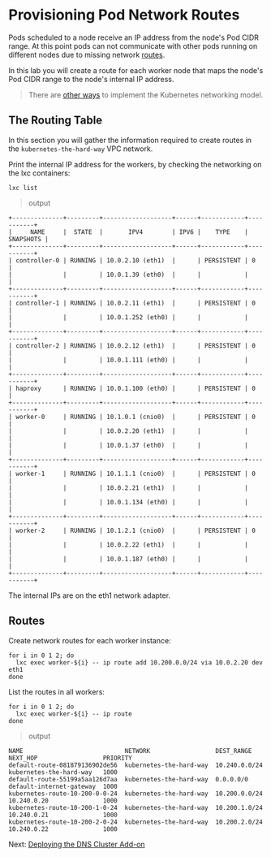 # Provisioning Pod Network Routes

Pods scheduled to a node receive an IP address from the node's Pod CIDR range. At this point pods can not communicate with other pods running on different nodes due to missing network [routes](https://cloud.google.com/compute/docs/vpc/routes).

In this lab you will create a route for each worker node that maps the node's Pod CIDR range to the node's internal IP address.

> There are [other ways](https://kubernetes.io/docs/concepts/cluster-administration/networking/#how-to-achieve-this) to implement the Kubernetes networking model.

## The Routing Table

In this section you will gather the information required to create routes in the `kubernetes-the-hard-way` VPC network.

Print the internal IP address for the workers, by checking the networking on the lxc containers:
```
lxc list 
```

> output

```
+--------------+---------+-------------------+------+------------+-----------+
|     NAME     |  STATE  |       IPV4        | IPV6 |    TYPE    | SNAPSHOTS |
+--------------+---------+-------------------+------+------------+-----------+
| controller-0 | RUNNING | 10.0.2.10 (eth1)  |      | PERSISTENT | 0         |
|              |         | 10.0.1.39 (eth0)  |      |            |           |
+--------------+---------+-------------------+------+------------+-----------+
| controller-1 | RUNNING | 10.0.2.11 (eth1)  |      | PERSISTENT | 0         |
|              |         | 10.0.1.252 (eth0) |      |            |           |
+--------------+---------+-------------------+------+------------+-----------+
| controller-2 | RUNNING | 10.0.2.12 (eth1)  |      | PERSISTENT | 0         |
|              |         | 10.0.1.111 (eth0) |      |            |           |
+--------------+---------+-------------------+------+------------+-----------+
| haproxy      | RUNNING | 10.0.1.100 (eth0) |      | PERSISTENT | 0         |
+--------------+---------+-------------------+------+------------+-----------+
| worker-0     | RUNNING | 10.1.0.1 (cnio0)  |      | PERSISTENT | 0         |
|              |         | 10.0.2.20 (eth1)  |      |            |           |
|              |         | 10.0.1.37 (eth0)  |      |            |           |
+--------------+---------+-------------------+------+------------+-----------+
| worker-1     | RUNNING | 10.1.1.1 (cnio0)  |      | PERSISTENT | 0         |
|              |         | 10.0.2.21 (eth1)  |      |            |           |
|              |         | 10.0.1.134 (eth0) |      |            |           |
+--------------+---------+-------------------+------+------------+-----------+
| worker-2     | RUNNING | 10.1.2.1 (cnio0)  |      | PERSISTENT | 0         |
|              |         | 10.0.2.22 (eth1)  |      |            |           |
|              |         | 10.0.1.187 (eth0) |      |            |           |
+--------------+---------+-------------------+------+------------+-----------+
```
The internal IPs are on the eth1 network adapter.

## Routes

Create network routes for each worker instance:

```
for i in 0 1 2; do
  lxc exec worker-${i} -- ip route add 10.200.0.0/24 via 10.0.2.20 dev eth1
done
```

List the routes in all workers:

```
for i in 0 1 2; do
  lxc exec worker-${i} -- ip route 
done
```

> output

```
NAME                            NETWORK                  DEST_RANGE     NEXT_HOP                  PRIORITY
default-route-081879136902de56  kubernetes-the-hard-way  10.240.0.0/24  kubernetes-the-hard-way   1000
default-route-55199a5aa126d7aa  kubernetes-the-hard-way  0.0.0.0/0      default-internet-gateway  1000
kubernetes-route-10-200-0-0-24  kubernetes-the-hard-way  10.200.0.0/24  10.240.0.20               1000
kubernetes-route-10-200-1-0-24  kubernetes-the-hard-way  10.200.1.0/24  10.240.0.21               1000
kubernetes-route-10-200-2-0-24  kubernetes-the-hard-way  10.200.2.0/24  10.240.0.22               1000
```

Next: [Deploying the DNS Cluster Add-on](12-dns-addon.md)
